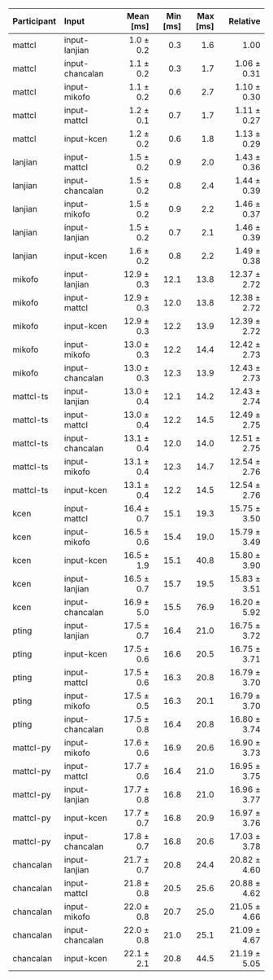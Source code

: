 | Participant | Input | Mean [ms] | Min [ms] | Max [ms] | Relative |
|:---|:---|---:|---:|---:|---:|
| mattcl | input-lanjian | 1.0 ± 0.2 | 0.3 | 1.6 | 1.00 |
| mattcl | input-chancalan | 1.1 ± 0.2 | 0.3 | 1.7 | 1.06 ± 0.31 |
| mattcl | input-mikofo | 1.1 ± 0.2 | 0.6 | 2.7 | 1.10 ± 0.30 |
| mattcl | input-mattcl | 1.2 ± 0.1 | 0.7 | 1.7 | 1.11 ± 0.27 |
| mattcl | input-kcen | 1.2 ± 0.2 | 0.6 | 1.8 | 1.13 ± 0.29 |
| lanjian | input-mattcl | 1.5 ± 0.2 | 0.9 | 2.0 | 1.43 ± 0.36 |
| lanjian | input-chancalan | 1.5 ± 0.2 | 0.8 | 2.4 | 1.44 ± 0.39 |
| lanjian | input-mikofo | 1.5 ± 0.2 | 0.9 | 2.2 | 1.46 ± 0.37 |
| lanjian | input-lanjian | 1.5 ± 0.2 | 0.7 | 2.1 | 1.46 ± 0.39 |
| lanjian | input-kcen | 1.6 ± 0.2 | 0.8 | 2.2 | 1.49 ± 0.38 |
| mikofo | input-lanjian | 12.9 ± 0.3 | 12.1 | 13.8 | 12.37 ± 2.72 |
| mikofo | input-mattcl | 12.9 ± 0.3 | 12.0 | 13.8 | 12.38 ± 2.72 |
| mikofo | input-kcen | 12.9 ± 0.3 | 12.2 | 13.9 | 12.39 ± 2.72 |
| mikofo | input-mikofo | 13.0 ± 0.3 | 12.2 | 14.4 | 12.42 ± 2.73 |
| mikofo | input-chancalan | 13.0 ± 0.3 | 12.3 | 13.9 | 12.43 ± 2.73 |
| mattcl-ts | input-lanjian | 13.0 ± 0.4 | 12.1 | 14.2 | 12.43 ± 2.74 |
| mattcl-ts | input-mattcl | 13.0 ± 0.4 | 12.2 | 14.5 | 12.49 ± 2.75 |
| mattcl-ts | input-chancalan | 13.1 ± 0.4 | 12.0 | 14.0 | 12.51 ± 2.75 |
| mattcl-ts | input-mikofo | 13.1 ± 0.4 | 12.3 | 14.7 | 12.54 ± 2.76 |
| mattcl-ts | input-kcen | 13.1 ± 0.4 | 12.2 | 14.5 | 12.54 ± 2.76 |
| kcen | input-mattcl | 16.4 ± 0.7 | 15.1 | 19.3 | 15.75 ± 3.50 |
| kcen | input-mikofo | 16.5 ± 0.6 | 15.4 | 19.0 | 15.79 ± 3.49 |
| kcen | input-kcen | 16.5 ± 1.9 | 15.1 | 40.8 | 15.80 ± 3.90 |
| kcen | input-lanjian | 16.5 ± 0.7 | 15.7 | 19.5 | 15.83 ± 3.51 |
| kcen | input-chancalan | 16.9 ± 5.0 | 15.5 | 76.9 | 16.20 ± 5.92 |
| pting | input-lanjian | 17.5 ± 0.7 | 16.4 | 21.0 | 16.75 ± 3.72 |
| pting | input-kcen | 17.5 ± 0.6 | 16.6 | 20.5 | 16.75 ± 3.71 |
| pting | input-mattcl | 17.5 ± 0.6 | 16.3 | 20.8 | 16.79 ± 3.70 |
| pting | input-mikofo | 17.5 ± 0.5 | 16.3 | 20.1 | 16.79 ± 3.70 |
| pting | input-chancalan | 17.5 ± 0.8 | 16.4 | 20.8 | 16.80 ± 3.74 |
| mattcl-py | input-mikofo | 17.6 ± 0.6 | 16.9 | 20.6 | 16.90 ± 3.73 |
| mattcl-py | input-mattcl | 17.7 ± 0.6 | 16.4 | 21.0 | 16.95 ± 3.75 |
| mattcl-py | input-lanjian | 17.7 ± 0.8 | 16.8 | 21.0 | 16.96 ± 3.77 |
| mattcl-py | input-kcen | 17.7 ± 0.7 | 16.8 | 20.9 | 16.97 ± 3.76 |
| mattcl-py | input-chancalan | 17.8 ± 0.7 | 16.8 | 20.6 | 17.03 ± 3.78 |
| chancalan | input-lanjian | 21.7 ± 0.7 | 20.8 | 24.4 | 20.82 ± 4.60 |
| chancalan | input-mattcl | 21.8 ± 0.8 | 20.5 | 25.6 | 20.88 ± 4.62 |
| chancalan | input-mikofo | 22.0 ± 0.8 | 20.7 | 25.0 | 21.05 ± 4.66 |
| chancalan | input-chancalan | 22.0 ± 0.8 | 21.0 | 25.1 | 21.09 ± 4.67 |
| chancalan | input-kcen | 22.1 ± 2.1 | 20.8 | 44.5 | 21.19 ± 5.05 |
